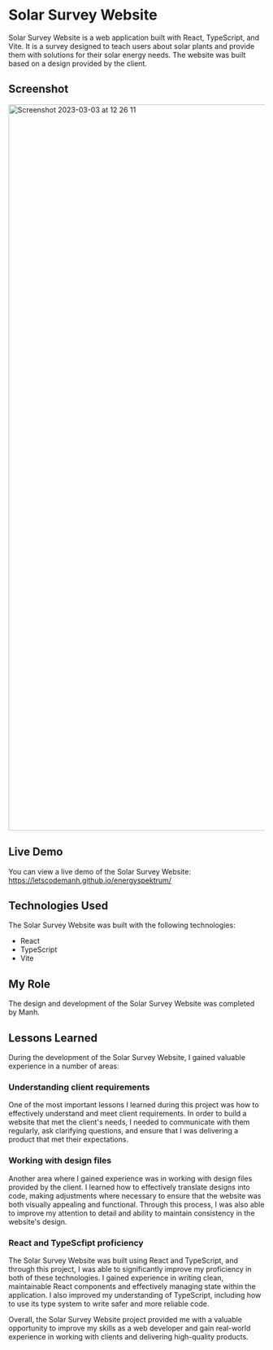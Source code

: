 # Solar Survey Website

Solar Survey Website is a web application built with React, TypeScript, and Vite. It is a survey designed to teach users about solar plants and provide them with solutions for their solar energy needs. The website was built based on a design provided by the client.

## Screenshot

<img width="1427" alt="Screenshot 2023-03-03 at 12 26 11" src="https://user-images.githubusercontent.com/98701957/222709185-edae5f6e-4382-4159-b599-53699a7d4b43.png">

## Live Demo

You can view a live demo of the Solar Survey Website: https://letscodemanh.github.io/energyspektrum/

## Technologies Used

The Solar Survey Website was built with the following technologies:

- React
- TypeScript
- Vite

## My Role

The design and development of the Solar Survey Website was completed by Manh.

## Lessons Learned

During the development of the Solar Survey Website, I gained valuable experience in a number of areas:

### Understanding client requirements

One of the most important lessons I learned during this project was how to effectively understand and meet client requirements. In order to build a website that met the client's needs, I needed to communicate with them regularly, ask clarifying questions, and ensure that I was delivering a product that met their expectations.

### Working with design files

Another area where I gained experience was in working with design files provided by the client. I learned how to effectively translate designs into code, making adjustments where necessary to ensure that the website was both visually appealing and functional. Through this process, I was also able to improve my attention to detail and ability to maintain consistency in the website's design.

### React and TypeScfipt proficiency

The Solar Survey Website was built using React and TypeScript, and through this project, I was able to significantly improve my proficiency in both of these technologies. I gained experience in writing clean, maintainable React components and effectively managing state within the application. I also improved my understanding of TypeScript, including how to use its type system to write safer and more reliable code.

Overall, the Solar Survey Website project provided me with a valuable opportunity to improve my skills as a web developer and gain real-world experience in working with clients and delivering high-quality products.